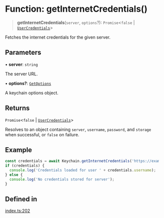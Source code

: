# Function: getInternetCredentials()

> **getInternetCredentials**(`server`, `options`?): `Promise`\<`false` \| [`UserCredentials`](../type-aliases/UserCredentials.md)\>

Fetches the internet credentials for the given server.

## Parameters

• **server**: `string`

The server URL.

• **options?**: [`GetOptions`](../type-aliases/GetOptions.md)

A keychain options object.

## Returns

`Promise`\<`false` \| [`UserCredentials`](../type-aliases/UserCredentials.md)\>

Resolves to an object containing `server`, `username`, `password`, and `storage` when successful, or `false` on failure.

## Example

```typescript
const credentials = await Keychain.getInternetCredentials('https://example.com');
if (credentials) {
  console.log('Credentials loaded for user ' + credentials.username);
} else {
  console.log('No credentials stored for server');
}
```

## Defined in

[index.ts:202](https://github.com/oblador/react-native-keychain/blob/7eaf30e4858d9a03afd4c8e017b83a96fbc4e982/src/index.ts#L202)
